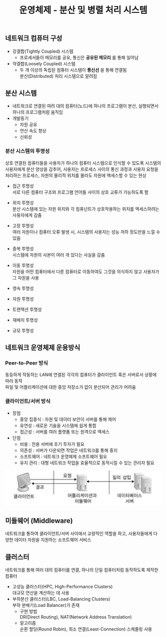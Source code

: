 ﻿---
title: "운영체제 - 분산 및 병렬 처리 시스템"
categories: technical_interview
comments: true
---

## 네트워크 컴퓨터 구성
 - 강결합(Tightly Coupled) 시스템
   - 프로세서들이 메모리를 공유, 통신은 **공유된 메모리** 를 통해 일어남
 - 약결합(Loosely Coupled) 시스템
   - 두 개 이상의 독립된 컴퓨터 시스템이 **통신선** 을 통해 연결됨  
     분산(Distributed) 처리 시스템으로 알려짐  

## 분산 시스템
 - 네트워크로 연결된 여려 대의 컴퓨터(노드)에 하나의 프로그램이 분산, 실행되면서 하나의 프로그램처럼 움직임
 - 개발동기
   - 자원 공유
   - 연산 속도 향상
   - 신뢰성

### 분산 시스템의 투명성
 상호 연결된 컴퓨터들을 사용자가 하나의 컴퓨터 시스템으로 인식할 수 있도록 시스템의 사용자에게 분산 양상을 감추어, 
 사용자는 프로세스 사이의 통신 과정과 사용자 요청을 처리하는 프로세스, 자원의 물리적 위치를 몰라도 자원에 액세스할 수 있는 현상

 - 접근 투명성  
   서로 다른 컴퓨터 구조와 프로그램 언어들 사이의 상호 교류가 가능하도록 함  
 - 위치 투명성  
   분산 시스템에 있는 자원 위치와 각 컴퓨넌트가 상호작용하는 위치를 액세스하려는 사용자에게 감춤  
 - 고장 투명성  
   여러 자원이나 컴퓨터 오류 발생 시, 시스템의 사용자는 성능 저하 정도만을 느낄 수 있음  
 - 중복 투명성  
   시스템에 자원의 사본이 여러 개 있다는 사실을 감춤
 - 이동 투명성  
   자원을 어떤 컴퓨터에서 다른 컴퓨터로 이동하여도 그것을 의식하지 않고 사용자가 그 자원을 사용

 - 영속 투명성  
 - 자원 투명성  
 - 트랜잭션 투명성  
 - 재배치 투명성  
 - 규모 투명성  

## 네트워크 운영체제 운용방식

### Peer-to-Peer 방식
 동등하게 작동하는 LAN에 연결된 각각의 컴퓨터가 클라이언트 혹은 서버로서 상황에 따라 동작  
 파일 및 어플리케이션에 대한 중앙 저장소가 없이 분산되어 관리가 어려움  

### 클라이언트/서버 방식
 - 장점
   - 중앙 집중식 : 자원 및 데이터 보안이 서버를 통해 제어
   - 유연성 : 새로운 기술을 시스템에 쉽게 통합
   - 접근성 : 서버를 여러 플랫폼 또는 원격으로 액세스
 - 단점
   - 비용 : 전용 서버에 초기 투자가 필요
   - 의존성 : 서버가 다운되면 작업은 네트워크를 통해 중지
   - 소프트웨어 : 네트워크 운영체제 소프트웨어 필요
   - 유지 관리 : 대형 네트워크 작업을 효율적으로 동작시킬 수 있는 관리자 필요

![클라이언트서버](../../../assets/TI_10_1.JPG)

## 미들웨어 (Middleware)
 네트워크를 통하여 클라이언트/서버 사이에서 교량적인 역할을 하고, 사용자들에게 다양한 데이터 자원을 지원하는 소프트웨어 서비스

## 클러스터
 네트워크를 통해 여러 대의 컴퓨터를 연결, 하나의 단일 컴퓨터처럼 동작하도록 제작한 컴퓨터

 - 고성능 클러스터(HPC, High-Performance Clusters)  
  대규모 연산을 계산하는 데 사용
 - 부하분산 클러스터(LBC, Load-Balancing Clusters)  
   부하 분배기(Load Balancer)가 존재  
   - 구현 방법  
     DR(Direct Routing), NAT(Network Address Translation)
   - 알고리즘  
     순환 할당(Round Robin), 최소 연결(Least-Connection) 스케줄링 사용



